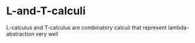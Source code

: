 # L-and-T-calculi
L-calculus and T-calculus are combinatory calculi that represent lambda-abstraction very well 
